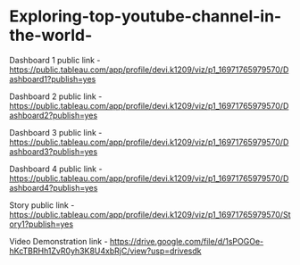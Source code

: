 # Exploring-top-youtube-channel-in-the-world-


Dashboard 1 public link - https://public.tableau.com/app/profile/devi.k1209/viz/p1_16971765979570/Dashboard1?publish=yes

Dashboard 2 public link -  https://public.tableau.com/app/profile/devi.k1209/viz/p1_16971765979570/Dashboard2?publish=yes

Dashboard 3 public link -  https://public.tableau.com/app/profile/devi.k1209/viz/p1_16971765979570/Dashboard3?publish=yes 

Dashboard 4 public link -  https://public.tableau.com/app/profile/devi.k1209/viz/p1_16971765979570/Dashboard4?publish=yes

Story public link -  https://public.tableau.com/app/profile/devi.k1209/viz/p1_16971765979570/Story1?publish=yes

Video Demonstration link - https://drive.google.com/file/d/1sPOGOe-hKcTBRHh1ZvR0yh3K8U4xbRjC/view?usp=drivesdk
